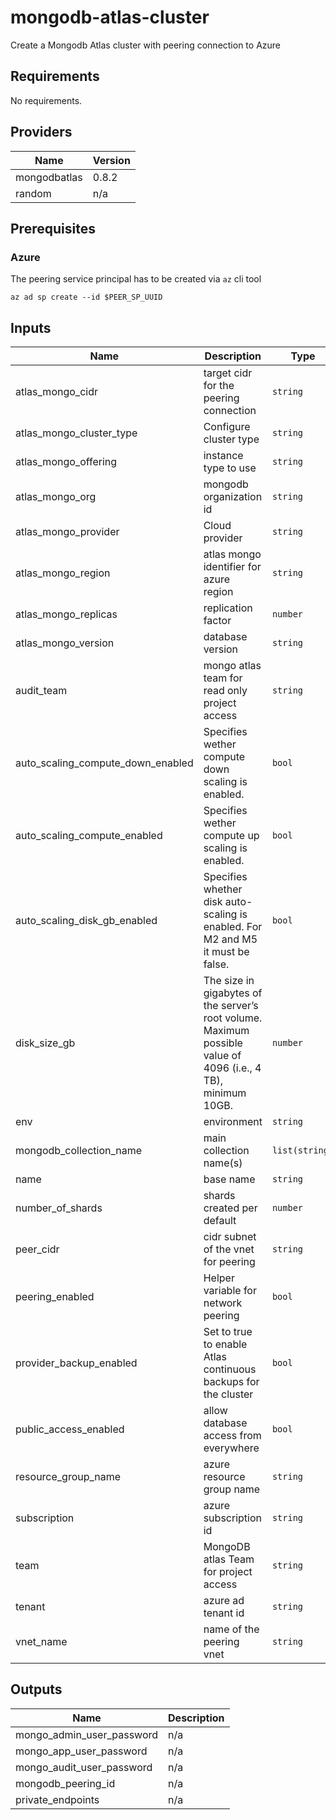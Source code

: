# mongodb-atlas-cluster
Create a Mongodb Atlas cluster with peering connection to Azure

## Requirements

No requirements.

## Providers

| Name | Version |
|------|---------|
| mongodbatlas | 0.8.2 |
| random | n/a |

## Prerequisites 
### Azure
The peering service principal has to be created via `az` cli tool

`az ad sp create --id $PEER_SP_UUID`

## Inputs

| Name | Description | Type | Default | Required |
|------|-------------|------|---------|:--------:|
| atlas\_mongo\_cidr | target cidr for the peering connection | `string` | `""` | no |
| atlas\_mongo\_cluster\_type | Configure cluster type | `string` | `"REPLICASET"` | no |
| atlas\_mongo\_offering | instance type to use | `string` | `"M20"` | no |
| atlas\_mongo\_org | mongodb organization id | `string` | `""` | no |
| atlas\_mongo\_provider | Cloud provider | `string` | `""` | no |
| atlas\_mongo\_region | atlas mongo identifier for azure region | `string` | `"EUROPE_WEST"` | no |
| atlas\_mongo\_replicas | replication factor | `number` | `3` | no |
| atlas\_mongo\_version | database version | `string` | `""` | no |
| audit\_team | mongo atlas team for read only project access | `string` | `""` | no |
| auto\_scaling\_compute\_down\_enabled | Specifies wether compute down scaling is enabled. | `bool` | `false` | no |
| auto\_scaling\_compute\_enabled | Specifies wether compute up scaling is enabled. | `bool` | `false` | no |
| auto\_scaling\_disk\_gb\_enabled | Specifies whether disk auto-scaling is enabled. For M2 and M5 it must be false. | `bool` | `false` | no |
| disk\_size\_gb | The size in gigabytes of the server’s root volume. Maximum possible value of 4096 (i.e., 4 TB), minimum 10GB. | `number` | `10` | no |
| env | environment | `string` | `""` | no |
| mongodb\_collection\_name | main collection name(s) | `list(string)` | `[]` | no |
| name | base name | `string` | `""` | no |
| number\_of\_shards | shards created per default | `number` | `1` | no |
| peer\_cidr | cidr subnet of the vnet for peering | `string` | `"0.0.0.0/0"` | no |
| peering\_enabled | Helper variable for network peering | `bool` | `false` | no |
| provider\_backup\_enabled | Set to true to enable Atlas continuous backups for the cluster | `bool` | `true` | no |
| public\_access\_enabled | allow database access from everywhere | `bool` | `false` | no |
| resource\_group\_name | azure resource group name | `string` | `""` | no |
| subscription | azure subscription id | `string` | `""` | no |
| team | MongoDB atlas Team for project access | `string` | `""` | no |
| tenant | azure ad tenant id | `string` | `""` | no |
| vnet\_name | name of the peering vnet | `string` | `""` | no |

## Outputs

| Name | Description |
|------|-------------|
| mongo\_admin\_user\_password | n/a |
| mongo\_app\_user\_password | n/a |
| mongo\_audit\_user\_password | n/a |
| mongodb\_peering\_id | n/a |
| private\_endpoints | n/a |

